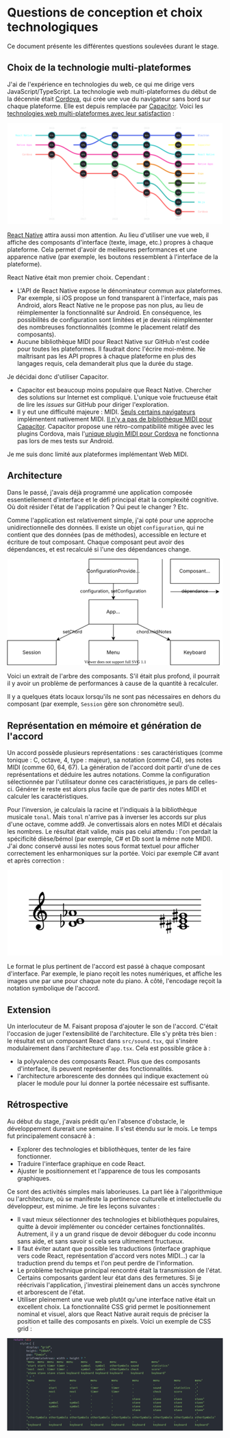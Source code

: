 # Questions de conception et choix technologiques

Ce document présente les différentes questions soulevées durant le stage.

## Choix de la technologie multi-plateformes

J'ai de l'expérience en technologies du web, ce qui me dirige vers JavaScript/TypeScript. La technologie web multi-plateformes du début de la décennie était [Cordova](https://cordova.apache.org/), qui crée une vue du navigateur sans bord sur chaque plateforme. Elle est depuis remplacée par [Capacitor](https://capacitorjs.com/). Voici les [technologies web multi-plateformes avec leur satisfaction](https://2020.stateofjs.com/en-US/technologies/mobile-desktop/) :

![Technologies web multi-plateformes](survey.svg)

[React Native](https://reactnative.dev) attira aussi mon attention. Au lieu d'utiliser une vue web, il affiche des composants d'interface (texte, image, etc.) propres à chaque plateforme. Cela permet d'avoir de meilleures performances et une apparence native (par exemple, les boutons ressemblent à l'interface de la plateforme).

React Native était mon premier choix. Cependant :

* L'API de React Native expose le dénominateur commun aux plateformes. Par exemple, si iOS propose un fond transparent à l'interface, mais pas Android, alors React Native ne le propose pas non plus, au lieu de réimplementer la fonctionnalité sur Android. En conséquence, les possibilités de configuration sont limitées et je devrais réimplémenter des nombreuses fonctionnalités (comme le placement relatif des composants).
* Aucune bibliothèque MIDI pour React Native sur GitHub n'est codée pour toutes les plateformes. Il faudrait donc l'écrire moi-même. Ne maîtrisant pas les API propres à chaque plateforme en plus des langages requis, cela demanderait plus que la durée du stage.

Je décidai donc d'utiliser Capacitor.

* Capacitor est beaucoup moins populaire que React Native. Chercher des solutions sur Internet est compliqué. L'unique voie fructueuse était de lire les _issues_ sur GitHub pour diriger l'exploration.
* Il y eut une difficulté majeure : MIDI. [Seuls certains navigateurs](https://caniuse.com/midi) implémentent nativement MIDI. [Il n'y a pas de bibliothèque MIDI pour Capacitor](https://github.com/capacitor-community/proposals/issues/24). Capacitor propose une rétro-compatibilité mitigée avec les plugins Cordova, mais l'[unique plugin MIDI pour Cordova](https://github.com/josiaho/cordova-plugin-midi-sender) ne fonctionna pas lors de mes tests sur Android.

Je me suis donc limité aux plateformes implémentant Web MIDI.

## Architecture

Dans le passé, j'avais déjà programmé une application composée essentiellement d'interface et le défi principal était la complexité cognitive. Où doit résider l'état de l'application ? Qui peut le changer ? Etc.

Comme l'application est relativement simple, j'ai opté pour une approche unidirectionnelle des données. Il existe un objet `configuration`, qui ne contient que des données (pas de méthodes), accessible en lecture et écriture de tout composant. Chaque composant peut avoir des dépendances, et est recalculé si l'une des dépendances change.

![Arbre des composants](tree.svg)

Voici un extrait de l'arbre des composants. S'il était plus profond, il pourrait il y avoir un problème de performances à cause de la quantité à recalculer.

Il y a quelques états locaux lorsqu'ils ne sont pas nécessaires en dehors du composant (par exemple, `Session` gère son chronomètre seul).

## Représentation en mémoire et génération de l'accord

Un accord possède plusieurs représentations : ses caractéristiques (comme tonique : C, octave, 4, type : majeur), sa notation (comme C4), ses notes MIDI (comme 60, 64, 67). La génération de l'accord doit partir d'une de ces représentations et déduire les autres notations. Comme la configuration sélectionnée par l'utilisateur donne ces caractéristiques, je pars de celles-ci. Générer le reste est alors plus facile que de partir des notes MIDI et calculer les caractéristiques.

Pour l'inversion, je calculais la racine et l'indiquais à la bibliothèque musicale `tonal`. Mais `tonal` n'arrive pas à inverser les accords sur plus d'une octave, comme add9. Je convertissais alors en notes MIDI et décalais les nombres. Le résultat était valide, mais pas celui attendu : l'on perdait la spécificité dièse/bémol (par exemple, C# et Db sont la même note MIDI). J'ai donc conservé aussi les notes sous format textuel pour afficher correctement les enharmoniques sur la portée. Voici par exemple C# avant et après correction :

![C# avant et après correction](enharmonics.svg)

Le format le plus pertinent de l'accord est passé à chaque composant d'interface. Par exemple, le piano reçoit les notes numériques, et affiche les images une par une pour chaque note du piano. À côté, l'encodage reçoit la notation symbolique de l'accord.

## Extension

Un interlocuteur de M. Faisant proposa d'ajouter le son de l'accord. C'était l'occasion de juger l'extensibilité de l'architecture. Elle s'y prêta très bien : le résultat est un composant React dans `src/sound.tsx`, qui s'insère modulairement dans l'architecture d'`app.tsx`. Cela est possible grâce à :

* la polyvalence des composants React. Plus que des composants d'interface, ils peuvent représenter des fonctionnalités.
* l'architecture arborescente des données qui indique exactement où placer le module pour lui donner la portée nécessaire est suffisante.

## Rétrospective

Au début du stage, j'avais prédit qu'en l'absence d'obstacle, le développement durerait une semaine. Il s'est étendu sur le mois. Le temps fut principalement consacré à :

* Explorer des technologies et bibliothèques, tenter de les faire fonctionner.
* Traduire l'interface graphique en code React.
* Ajuster le positionnement et l'apparence de tous les composants graphiques.

Ce sont des activités simples mais laborieuses. La part liée à l'algorithmique ou l'architecture, où se manifeste la pertinence culturelle et intellectuelle du développeur, est minime. Je tire les leçons suivantes :

* Il vaut mieux sélectionner des technologies et bibliothèques populaires, quitte à devoir implémenter ou concéder certaines fonctionnalités. Autrement, il y a un grand risque de devoir déboguer du code inconnu sans aide, et sans savoir si cela sera ultimement fructueux.
* Il faut éviter autant que possible les traductions (interface graphique vers code React, représentation d'accord vers notes MIDI...) car la traduction prend du temps et l'on peut perdre de l'information.
* Le problème technique principal rencontré était la transmission de l'état. Certains composants gardent leur état dans des fermetures. Si je réécrivais l'application, j'investirai pleinement dans un accès synchrone et arborescent de l'état.
* Utiliser pleinement une vue web plutôt qu'une interface native était un excellent choix. La fonctionnalité CSS grid permet le positionnement nominal et visuel, alors que React Native aurait requis de préciser la position et taille des composants en pixels. Voici un exemple de CSS grid :

![Exemple de CSS grid](position.png)
